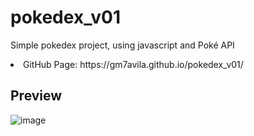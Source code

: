 # pokedex_v01
<p> Simple pokedex project, using javascript and Poké API </p>
<li>GitHub Page: https://gm7avila.github.io/pokedex_v01/</li>

## Preview
![image](https://user-images.githubusercontent.com/94200845/200139643-6aef2b3f-e2a8-4947-b7b7-81c7efb034e7.png)
